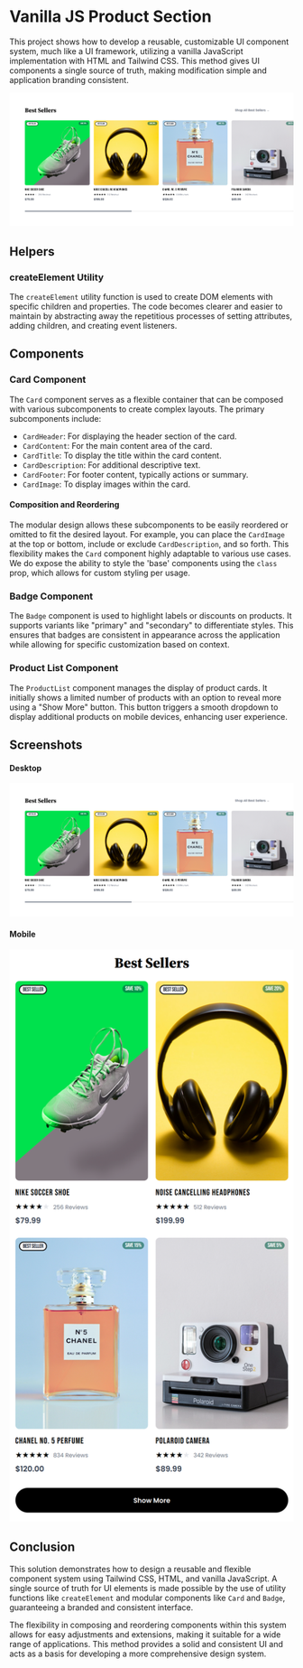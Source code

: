 # Vanilla JS Product Section

This project shows how to develop a reusable, customizable UI component system, much like a UI framework, utilizing a vanilla JavaScript implementation with HTML and Tailwind CSS. This method gives UI components a single source of truth, making modification simple and application branding consistent.

![Hero Products](public/hero1.png)

## Helpers

### createElement Utility

The `createElement` utility function is used to create DOM elements with specific children and properties. The code becomes clearer and easier to maintain by abstracting away the repetitious processes of setting attributes, adding children, and creating event listeners.

## Components

### Card Component

The `Card` component serves as a flexible container that can be composed with various subcomponents to create complex layouts. The primary subcomponents include:

- `CardHeader`: For displaying the header section of the card.
- `CardContent`: For the main content area of the card.
- `CardTitle`: To display the title within the card content.
- `CardDescription`: For additional descriptive text.
- `CardFooter`: For footer content, typically actions or summary.
- `CardImage`: To display images within the card.

#### Composition and Reordering

The modular design allows these subcomponents to be easily reordered or omitted to fit the desired layout. For example, you can place the `CardImage` at the top or bottom, include or exclude `CardDescription`, and so forth. This flexibility makes the `Card` component highly adaptable to various use cases. We do expose the ability to style the 'base' components using the `class` prop, which allows for custom styling per usage.

### Badge Component

The `Badge` component is used to highlight labels or discounts on products. It supports variants like "primary" and "secondary" to differentiate styles. This ensures that badges are consistent in appearance across the application while allowing for specific customization based on context.

### Product List Component

The `ProductList` component manages the display of product cards. It initially shows a limited number of products with an option to reveal more using a "Show More" button. This button triggers a smooth dropdown to display additional products on mobile devices, enhancing user experience.

## Screenshots

#### Desktop

![Hero Products Desktop](public/hero1.png)

#### Mobile

![Hero Products Mobile](public/hero2.png)

## Conclusion

This solution demonstrates how to design a reusable and flexible component system using Tailwind CSS, HTML, and vanilla JavaScript. A single source of truth for UI elements is made possible by the use of utility functions like `createElement` and modular components like `Card` and `Badge`, guaranteeing a branded and consistent interface.

The flexibility in composing and reordering components within this system allows for easy adjustments and extensions, making it suitable for a wide range of applications. This method provides a solid and consistent UI and acts as a basis for developing a more comprehensive design system.
